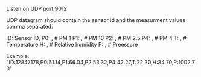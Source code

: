 
Listen on UDP port 9012

UDP datagram should contain the sensor id and the measurment values comma separated:

ID: Sensor ID,
P0: <value>,  # PM 1
P1: <value>,  # PM 10
P2: <value>,  # PM 2.5
P4: <value>,  # PM 4
T: <value>,   # Temperature
H: <value>,   # Relative humidity
P: <value>,   # Preessure

Example:
"ID:12847178,P0:61.14,P1:66.04,P2:53.32,P4:42.27,T:22.30,H:34.70,P:1002.70"

